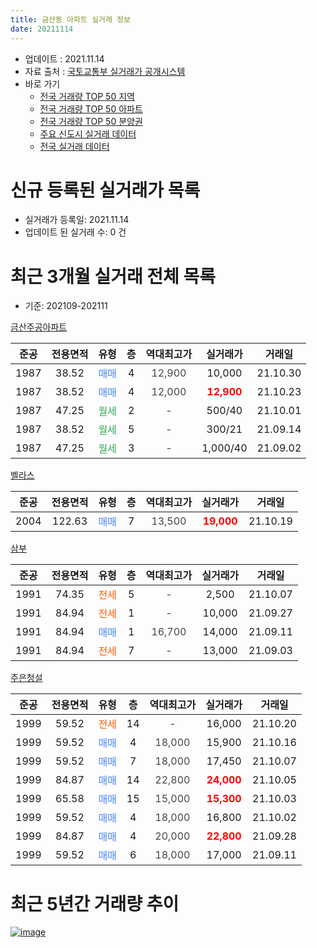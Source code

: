 ```yaml
---
title: 금산동 아파트 실거래 정보
date: 20211114
---
```


* 업데이트 : 2021.11.14
* 자료 출처 : [국토교통부 실거래가 공개시스템](http://rt.molit.go.kr)
* 바로 가기
    * [전국 거래량 TOP 50 지역](https://apt-info.github.io/apt-trade-info/tr)
    * [전국 거래량 TOP 50 아파트](https://apt-info.github.io/apt-trade-info/ta)
    * [전국 거래량 TOP 50 분양권](https://apt-info.github.io/apt-trade-info/tb)
    * [주요 신도시 실거래 데이터](https://apt-info.github.io/apt-trade-info/newtown)
    * [전국 실거래 데이터](https://apt-info.github.io/apt-trade-info/all)



<script async src="https://pagead2.googlesyndication.com/pagead/js/adsbygoogle.js"></script>
<!-- 기본광고 -->
<ins class="adsbygoogle"
     style="display:block"
     data-ad-client="ca-pub-1142216861245946"
     data-ad-slot="4805727019"
     data-ad-format="auto"
     data-full-width-responsive="true"></ins>
<script>
     (adsbygoogle = window.adsbygoogle || []).push({});
</script>


# 신규 등록된 실거래가 목록

* 실거래가 등록일: 2021.11.14
* 업데이트 된 실거래 수: 0 건




<script async src="https://pagead2.googlesyndication.com/pagead/js/adsbygoogle.js"></script>
<!-- 기본광고 -->
<ins class="adsbygoogle"
     style="display:block"
     data-ad-client="ca-pub-1142216861245946"
     data-ad-slot="4805727019"
     data-ad-format="auto"
     data-full-width-responsive="true"></ins>
<script>
     (adsbygoogle = window.adsbygoogle || []).push({});
</script>


# 최근 3개월 실거래 전체 목록
* 기준: 202109-202111


[금산주공아파트](https://search.naver.com/search.naver?query=%EA%B8%88%EC%82%B0%EC%A3%BC%EA%B3%B5%EC%95%84%ED%8C%8C%ED%8A%B8)

|준공|전용면적|유형|층|역대최고가|실거래가|거래일|
|:---:|:---:|:---:|:---:|:---:|:---:|:---:|
|1987|38.52|<span style="color:#4285F3">매매</span>|4|<span style="color:#444444">12,900</span>|10,000|21.10.30|
|1987|38.52|<span style="color:#4285F3">매매</span>|4|<span style="color:#444444">12,000</span>|<b><span style="color:#FF0000">12,900</span></b>|21.10.23|
|1987|47.25|<span style="color:#34A853">월세</span>|2|<span style="color:#444444">-</span>|500/40|21.10.01|
|1987|38.52|<span style="color:#34A853">월세</span>|5|<span style="color:#444444">-</span>|300/21|21.09.14|
|1987|47.25|<span style="color:#34A853">월세</span>|3|<span style="color:#444444">-</span>|1,000/40|21.09.02|

[벨라스](https://search.naver.com/search.naver?query=%EB%B2%A8%EB%9D%BC%EC%8A%A4)

|준공|전용면적|유형|층|역대최고가|실거래가|거래일|
|:---:|:---:|:---:|:---:|:---:|:---:|:---:|
|2004|122.63|<span style="color:#4285F3">매매</span>|7|<span style="color:#444444">13,500</span>|<b><span style="color:#FF0000">19,000</span></b>|21.10.19|

[삼부](https://search.naver.com/search.naver?query=%EC%82%BC%EB%B6%80)

|준공|전용면적|유형|층|역대최고가|실거래가|거래일|
|:---:|:---:|:---:|:---:|:---:|:---:|:---:|
|1991|74.35|<span style="color:#FF5A00">전세</span>|5|<span style="color:#444444">-</span>|2,500|21.10.07|
|1991|84.94|<span style="color:#FF5A00">전세</span>|1|<span style="color:#444444">-</span>|10,000|21.09.27|
|1991|84.94|<span style="color:#4285F3">매매</span>|1|<span style="color:#444444">16,700</span>|14,000|21.09.11|
|1991|84.94|<span style="color:#FF5A00">전세</span>|7|<span style="color:#444444">-</span>|13,000|21.09.03|

[주은청설](https://search.naver.com/search.naver?query=%EC%A3%BC%EC%9D%80%EC%B2%AD%EC%84%A4)

|준공|전용면적|유형|층|역대최고가|실거래가|거래일|
|:---:|:---:|:---:|:---:|:---:|:---:|:---:|
|1999|59.52|<span style="color:#FF5A00">전세</span>|14|<span style="color:#444444">-</span>|16,000|21.10.20|
|1999|59.52|<span style="color:#4285F3">매매</span>|4|<span style="color:#444444">18,000</span>|15,900|21.10.16|
|1999|59.52|<span style="color:#4285F3">매매</span>|7|<span style="color:#444444">18,000</span>|17,450|21.10.07|
|1999|84.87|<span style="color:#4285F3">매매</span>|14|<span style="color:#444444">22,800</span>|<b><span style="color:#FF0000">24,000</span></b>|21.10.05|
|1999|65.58|<span style="color:#4285F3">매매</span>|15|<span style="color:#444444">15,000</span>|<b><span style="color:#FF0000">15,300</span></b>|21.10.03|
|1999|59.52|<span style="color:#4285F3">매매</span>|4|<span style="color:#444444">18,000</span>|16,800|21.10.02|
|1999|84.87|<span style="color:#4285F3">매매</span>|4|<span style="color:#444444">20,000</span>|<b><span style="color:#FF0000">22,800</span></b>|21.09.28|
|1999|59.52|<span style="color:#4285F3">매매</span>|6|<span style="color:#444444">18,000</span>|17,000|21.09.11|



<script async src="https://pagead2.googlesyndication.com/pagead/js/adsbygoogle.js"></script>
<!-- 기본광고 -->
<ins class="adsbygoogle"
     style="display:block"
     data-ad-client="ca-pub-1142216861245946"
     data-ad-slot="4805727019"
     data-ad-format="auto"
     data-full-width-responsive="true"></ins>
<script>
     (adsbygoogle = window.adsbygoogle || []).push({});
</script>


# 최근 5년간 거래량 추이


<div style="width:100%;">
    <canvas id="deal_progress" height="200"></canvas>
</div>

<script>
new Chart(document.getElementById("deal_progress"), {
    type: 'line',
    data: {
        labels: ['16.01','16.02','16.03','16.04','16.05','16.06','16.07','16.08','16.09','16.10','16.11','16.12','17.01','17.02','17.03','17.04','17.05','17.06','17.07','17.08','17.09','17.10','17.11','17.12','18.01','18.02','18.03','18.04','18.05','18.06','18.07','18.08','18.09','18.10','18.11','18.12','19.01','19.02','19.03','19.04','19.05','19.06','19.07','19.08','19.09','19.10','19.11','19.12','20.01','20.02','20.03','20.04','20.05','20.06','20.07','20.08','20.09','20.10','20.11','20.12','21.01','21.02','21.03','21.04','21.05','21.06','21.07','21.08','21.09','21.10'],
        datasets: [{
            label: '매매/분양권',
            data: [7,7,6,3,4,6,2,6,5,2,2,3,4,5,7,3,4,6,1,5,7,1,2,6,2,2,7,2,2,2,1,4,1,3,2,3,3,5,6,4,3,5,4,4,5,5,3,2,3,6,4,8,5,10,7,6,5,8,26,40,14,7,8,23,19,9,5,10,3,8],
            borderColor: "rgba(66, 133, 243, 1)",
            backgroundColor: "rgba(66, 133, 243, 0.05)",
            borderWidth: 1,
            pointRadius: 0,
            fill: false,
            lineTension: 0
        },{
            label: '전/월세',
            data: [2,4,5,3,0,2,3,5,2,5,5,4,6,5,1,1,4,1,2,0,4,0,1,2,2,3,3,3,4,1,2,4,3,2,5,4,1,10,5,2,2,5,1,1,0,2,2,3,1,1,3,0,4,3,5,1,2,1,0,13,5,8,2,6,8,3,6,6,4,3],
            borderColor: "rgba(255, 90, 0, 1)",
            backgroundColor: "rgba(255, 90, 0, 0.05)",
            borderWidth: 1,
            pointRadius: 0,
            fill: false,
            lineTension: 0
        },{
            label: '합계',
            data: [9,11,11,6,4,8,5,11,7,7,7,7,10,10,8,4,8,7,3,5,11,1,3,8,4,5,10,5,6,3,3,8,4,5,7,7,4,15,11,6,5,10,5,5,5,7,5,5,4,7,7,8,9,13,12,7,7,9,26,53,19,15,10,29,27,12,11,16,7,11],
            borderColor: "rgba(0, 0, 0, 1)",
            backgroundColor: "rgba(0, 0, 0, 0.03)",
            borderWidth: 0.1,
            pointRadius: 0,
            fill: true,
            lineTension: 0
        }
        ]
    },
    options: {
        responsive: true,
        title: {
            display: false
        },
        tooltips: {
            mode: 'index',
            intersect: false
        },
        hover: {
            mode: 'nearest',
            intersect: true
        },
        scales: {
            xAxes: [{
                display: true,
                scaleLabel: {
                    display: true,
                    labelString: '년/월'
                }
            }],
            yAxes: [{
                display: true,
                ticks: {
                    suggestedMin: 0,
                },
                scaleLabel: {
                    display: true,
                    labelString: '실거래 수'
                }
            }]
        }
    }
});

</script>


[![image](https://apt-info.github.io/images/2020-01-03-apt-trade-info/1024x500.png)](https://play.google.com/store/apps/details?id=com.aptinfo.apttradeinfo)

